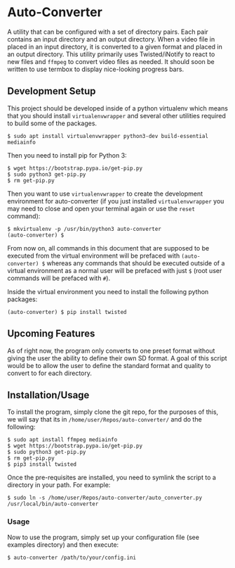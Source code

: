 # Auto-Converter

A utility that can be configured with a set of directory pairs. Each pair contains an input directory and an output directory. When a video file in placed in an input directory, it is converted to a given format and placed in an output directory. This utility primarily uses Twisted/iNotify to react to new files and `ffmpeg` to convert video files as needed. It should soon be written to use termbox to display nice-looking progress bars.

## Development Setup

This project should be developed inside of a python virtualenv which means that you should install `virtualenvwrapper` and several other utilities required to build some of the packages.

```
$ sudo apt install virtualenvwrapper python3-dev build-essential mediainfo
```

Then you need to install pip for Python 3:

```
$ wget https://bootstrap.pypa.io/get-pip.py
$ sudo python3 get-pip.py
$ rm get-pip.py
```

Then you want to use `virtualenvwrapper` to create the development environment for auto-converter (if you just installed `virtualenvwrapper` you may need to close and open your terminal again or use the `reset` command):

```
$ mkvirtualenv -p /usr/bin/python3 auto-converter
(auto-converter) $
```

From now on, all commands in this document that are supposed to be executed from the virtual environment will be prefaced with `(auto-converter) $` whereas any commands that should be executed outside of a virtual environment as a normal user will be prefaced with just `$` (root user commands will be prefaced with `#`).

Inside the virtual environment you need to install the following python packages:

```
(auto-converter) $ pip install twisted
```

## Upcoming Features

As of right now, the program only converts to one preset format without giving the user the ability to define their own SD format. A goal of this script would be to allow the user to define the standard format and quality to convert to for each directory.

## Installation/Usage

To install the program, simply clone the git repo, for the purposes of this, we will say that its in `/home/user/Repos/auto-converter/` and do the following:

```
$ sudo apt install ffmpeg mediainfo
$ wget https://bootstrap.pypa.io/get-pip.py
$ sudo python3 get-pip.py
$ rm get-pip.py
$ pip3 install twisted
```

Once the pre-requisites are installed, you need to symlink the script to a directory in your path. For example:

```
$ sudo ln -s /home/user/Repos/auto-converter/auto_converter.py /usr/local/bin/auto-converter
```

### Usage

Now to use the program, simply set up your configuration file (see examples directory) and then execute:

```
$ auto-converter /path/to/your/config.ini
```
